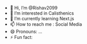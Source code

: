 - 👋 Hi, I’m @Rishav2099
- 👀 I’m interested in Calisthenics 
- 🌱 I’m currently learning Next.js
- 📫 How to reach me : Social Media
- 😄 Pronouns: ...
- ⚡ Fun fact: 

<!---
Rishav2099/Rishav2099 is a ✨ special ✨ repository because its `README.md` (this file) appears on your GitHub profile.
You can click the Preview link to take a look at your changes.
--->
